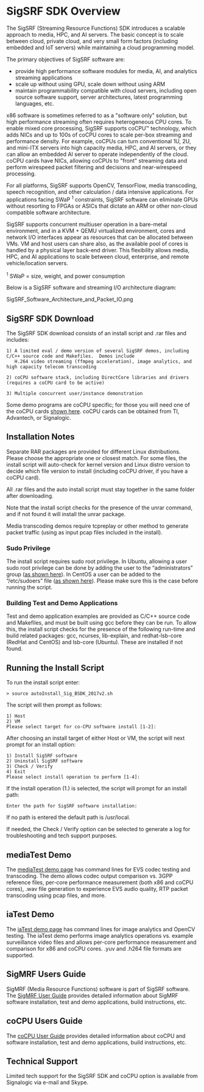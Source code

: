 # SigSRF SDK Overview

The SigSRF (Streaming Resource Functions) SDK introduces a scalable approach to media, HPC, and AI servers.  The basic concept is to scale between cloud, private cloud, and very small form factors (including embedded and IoT servers) while maintaining a cloud programming model.

The primary objectives of SigSRF software are:

* provide high performance software modules for media, AI, and analytics streaming applications
* scale up without using GPU, scale down without using ARM
* maintain programmability compatible with cloud servers, including open source software support, server architectures, latest programming languages, etc.

x86 software is sometimes referred to as a "software only" solution, but high performance streaming often requires heterogeneous CPU cores.  To enable mixed core processing, SigSRF supports coCPU&trade; technology, which adds NICs and up to 100s of coCPU cores to scale per-box streaming and performance density.  For example, coCPUs can turn conventional 1U, 2U, and mini-ITX servers into high capacity media, HPC, and AI servers, or they can allow an embedded AI server to operate independently of the cloud.  coCPU cards have NICs, allowing coCPUs to "front" streaming data and perform wirespeed packet filtering and decisions and near-wirespeed processing.

For all platforms, SigSRF supports OpenCV, TensorFlow, media transcoding, speech recognition, and other calculation / data intensive applications.  For applications facing SWaP <sup>1</sup> constraints, SigSRF software can eliminate GPUs without resorting to FPGAs or ASICs that dictate an ARM or other non-cloud compatible software architecture.

SigSRF supports concurrent multiuser operation in a bare-metal environment, and in a KVM + QEMU virtualized environment, cores and network I/O interfaces appear as resources that can be allocated between VMs. VM and host users can share also, as the available pool of cores is handled by a physical layer back-end driver. This flexibility allows media, HPC, and AI applications to scale between cloud, enterprise, and remote vehicle/location servers.

<sup>1</sup> SWaP = size, weight, and power consumption

Below is a SigSRF software and streaming I/O architecture diagram:

SigSRF_Software_Architecture_and_Packet_IO.png

## SigSRF SDK Download

The SigSRF SDK download consists of an install script and .rar files and includes:
  
    1) A limited eval / demo version of several SigSRF demos, including C/C++ source code and Makefiles.  Demos include
       H.264 video streaming (ffmpeg acceleration), image analytics, and high capacity telecom transcoding
    
    2) coCPU software stack, including DirectCore libraries and drivers (requires a coCPU card to be active)

    3) Multiple concurrent user/instance demonstration
    
Some demo programs are coCPU specific; for those you will need one of the coCPU cards <a href="http://processors.wiki.ti.com/index.php/HPC" target="_blank">shown here</a>.  coCPU cards can be obtained from TI, Advantech, or Signalogic.

## Installation Notes

Separate RAR packages are provided for different Linux distributions. Please choose the appropriate one or closest match. For some files, the install script will auto-check for kernel version and Linux distro version to decide which file version to install (including coCPU driver, if you have a coCPU card).

All .rar files and the auto install script must stay together in the same folder after downloading.

Note that the install script checks for the presence of the unrar command, and if not found it will install the unrar package.

Media transcoding demos require tcpreplay or other method to generate packet traffic (using as input pcap files included in the install).

### Sudo Privilege

The install script requires sudo root privilege.  In Ubuntu, allowing a user sudo root privilege can be done by adding the user to the “administrators” group (<a href=http://askubuntu.com/questions/168280/how#do#i#grant#sudo#privileges#to#an#existing#user target="_blank">as shown here</a>).  In CentOS a user can be added to the “/etc/sudoers” file (<a href="https://wiki.centos.org/TipsAndTricks/BecomingRoot" target="_blank">as shown here</a>).  Please make sure this is the case before running the script.

### Building Test and Demo Applications

Test and demo application examples are provided as C/C++ source code and Makefiles, and must be built using gcc before they can be run.  To allow this, the install script checks for the presence of the following run-time and build related packages:  gcc, ncurses, lib-explain, and redhat-lsb-core (RedHat and CentOS) and lsb-core (Ubuntu).  These are installed if not found.

## Running the Install Script

To run the install script enter:
    
    > source autoInstall_Sig_BSDK_2017v2.sh
 
The script will then prompt as follows:
    
    1) Host
    2) VM
    Please select target for co-CPU software install [1-2]:
    
After choosing an install target of either Host or VM, the script will next prompt for an install option:

    1) Install SigSRF software
    2) Uninstall SigSRF software
    3) Check / Verify
    4) Exit
    Please select install operation to perform [1-4]:
  
If the install operation (1.) is selected, the script will prompt for an install path:

    Enter the path for SigSRF software installation:

If no path is entered the default path is /usr/local.

If needed, the Check / Verify option can be selected to generate a log for troubleshooting and tech support purposes.

## mediaTest Demo

The <a href="https://github.com/signalogic/SigSRF_SDK/blob/master/mediaTest_readme.md">mediaTest demo page</a> has command lines for EVS codec testing and transcoding.  The demo allows codec output comparison vs. 3GPP reference files, per-core performance measurement (both x86 and coCPU cores), .wav file generation to experience EVS audio quality, RTP packet transcoding using pcap files, and more.

## iaTest Demo

The <a href="https://github.com/signalogic/SigSRF_SDK/blob/master/iaTest_readme.md">iaTest demo page</a> has command lines for image analytics and OpenCV testing.  The iaTest demo performs image analytics operations vs. example surveillance video files and allows per-core performance measurement and comparison for x86 and coCPU cores.  .yuv and .h264 file formats are supported.

## SigMRF Users Guide

SigMRF (Media Resource Functions) software is part of SigSRF software. The <a href="http://goo.gl/fU43oE" target="_blank">SigMRF User Guide</a> provides detailed information about SigMRF software installation, test and demo applications, build instructions, etc.

## coCPU Users Guide

The <a href="http://goo.gl/Vs1b3R" target="_blank">coCPU User Guide</a> provides detailed information about coCPU and software installation, test and demo applications, build instructions, etc.

## Technical Support

Limited tech support for the SigSRF SDK and coCPU option is available from Signalogic via e-mail and Skype.
